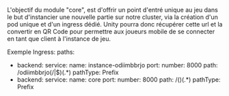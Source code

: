 L'objectif du module "core", est d'offrir un point d'entré unique au jeu dans le but d'instancier une nouvelle partie sur notre cluster, via la création d'un pod unique et d'un ingress dédié.
Unity pourra donc récupérer cette url et la convertir en QR Code pour permettre aux joueurs mobile de se connecter en tant que client à l'instance de jeu.

Exemple Ingress:
paths:
  - backend:
      service:
        name: instance-odiimbbrjo
        port:
          number: 8000
    path: /odiimbbrjo(/|$)(.*)
    pathType: Prefix
  - backend:
      service:
        name: core
        port:
          number: 8000
    path: /()(.*)
    pathType: Prefix